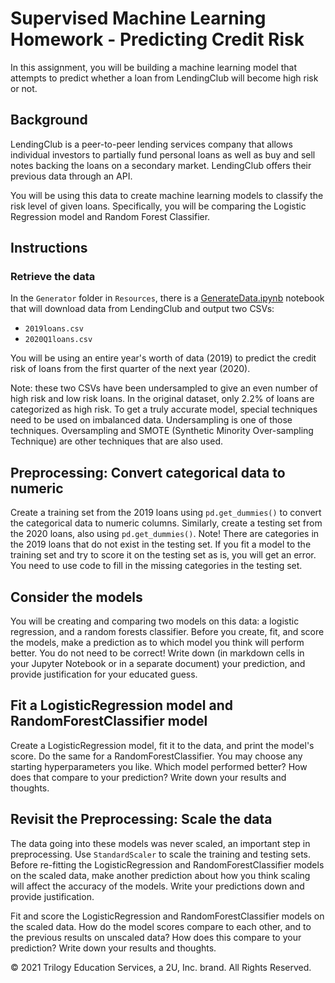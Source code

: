 # Supervised Machine Learning Homework - Predicting Credit Risk

In this assignment, you will be building a machine learning model that attempts to predict whether a loan from LendingClub will become high risk or not. 

## Background

LendingClub is a peer-to-peer lending services company that allows individual investors to partially fund personal loans as well as buy and sell notes backing the loans on a secondary market. LendingClub offers their previous data through an API.

You will be using this data to create machine learning models to classify the risk level of given loans. Specifically, you will be comparing the Logistic Regression model and Random Forest Classifier.

## Instructions

### Retrieve the data

In the `Generator` folder in `Resources`, there is a [GenerateData.ipynb](/Resources/Generator/GenerateData.ipynb) notebook that will download data from LendingClub and output two CSVs: 

* `2019loans.csv`
* `2020Q1loans.csv`

You will be using an entire year's worth of data (2019) to predict the credit risk of loans from the first quarter of the next year (2020).

Note: these two CSVs have been undersampled to give an even number of high risk and low risk loans. In the original dataset, only 2.2% of loans are categorized as high risk. To get a truly accurate model, special techniques need to be used on imbalanced data. Undersampling is one of those techniques. Oversampling and SMOTE (Synthetic Minority Over-sampling Technique) are other techniques that are also used.

## Preprocessing: Convert categorical data to numeric

Create a training set from the 2019 loans using `pd.get_dummies()` to convert the categorical data to numeric columns. Similarly, create a testing set from the 2020 loans, also using `pd.get_dummies()`. Note! There are categories in the 2019 loans that do not exist in the testing set. If you fit a model to the training set and try to score it on the testing set as is, you will get an error. You need to use code to fill in the missing categories in the testing set. 

## Consider the models

You will be creating and comparing two models on this data: a logistic regression, and a random forests classifier. Before you create, fit, and score the models, make a prediction as to which model you think will perform better. You do not need to be correct! Write down (in markdown cells in your Jupyter Notebook or in a separate document) your prediction, and provide justification for your educated guess.

## Fit a LogisticRegression model and RandomForestClassifier model

Create a LogisticRegression model, fit it to the data, and print the model's score. Do the same for a RandomForestClassifier. You may choose any starting hyperparameters you like. Which model performed better? How does that compare to your prediction? Write down your results and thoughts.

## Revisit the Preprocessing: Scale the data

The data going into these models was never scaled, an important step in preprocessing. Use `StandardScaler` to scale the training and testing sets. Before re-fitting the LogisticRegression and RandomForestClassifier models on the scaled data, make another prediction about how you think scaling will affect the accuracy of the models. Write your predictions down and provide justification.

Fit and score the LogisticRegression and RandomForestClassifier models on the scaled data. How do the model scores compare to each other, and to the previous results on unscaled data? How does this compare to your prediction? Write down your results and thoughts.



© 2021 Trilogy Education Services, a 2U, Inc. brand. All Rights Reserved.
